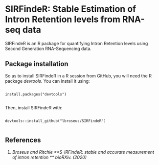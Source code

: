 SIRFindeR: Stable Estimation of Intron Retention levels from RNA-seq data
============================================================================

SIRFindeR is an R package for quantifying Intron Retention levels using Second Generation RNA-Sequencing data.

## Package installation 

So as to install SIRFindeR in a R session from GitHub, you will need the R package *devtools*. 
You can install it using:

```

install.packages("devtools")
   
```
Then, install SIRFindeR with:

```

devtools::install_github("lbroseus/SIRFindeR")
   
```
## References

1. _Broseus and Ritchie **S-IRFindeR: stable and accurate measurement of intron retention ** bioRXiv. (2020)_
